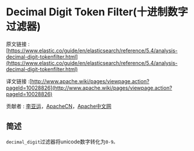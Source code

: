 # Decimal Digit Token Filter(十进制数字过滤器)

原文链接 : [https://www.elastic.co/guide/en/elasticsearch/reference/5.4/analysis-decimal-digit-tokenfilter.html](https://www.elastic.co/guide/en/elasticsearch/reference/5.4/analysis-decimal-digit-tokenfilter.html)

译文链接 :[http://www.apache.wiki/pages/viewpage.action?pageId=10028826](http://www.apache.wiki/pages/viewpage.action?pageId=10028826)

贡献者 : [李亚运](/display/~liyayun)，[ApacheCN](/display/~apachecn)，[Apache中文网](/display/~apachechina)

## 简述

`decimal_digit`过滤器将unicode数字转化为`0-9。`